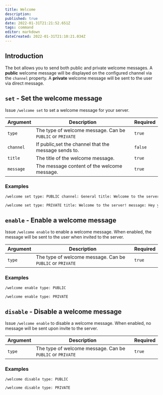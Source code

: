 ```yaml
---
title: Welcome
description: 
published: true
date: 2022-01-31T21:21:52.651Z
tags: command
editor: markdown
dateCreated: 2022-01-31T21:10:21.034Z
---
```


## Introduction

The bot allows you to send both public and private welcome messages. A **public** welcome message will be displayed on the configured channel via the `channel` property. A **private** welcome message will be sent to the user via direct message.

## `set` - Set the welcome message

Issue `/welcome set` to set a welcome message for your server. 

| Argument | Description | Required |
|----------|-------------|----------|
| `type` | The type of welcome message. Can be `PUBLIC` or `PRIVATE` | `true` |
| `channel` | If public,set the channel that the message sends to. | `false` |
| `title` | The title of the welcome message. | `true` |
| `message` | The message content of the welcome message. | `true` |

### Examples

``` bash
/welcome set type: PUBLIC channel: General title: Welcome to the server! message: Hey you! Welcome to the server. I hope you enjoy your stay!

/welcome set type: PRIVATE title: Welcome to the server! message: Hey you! Welcome to the server. I hope you enjoy your stay!
```

## `enable` - Enable a welcome message

Issue `/welcome enable` to enable a welcome message. When enabled, the message will be sent to the user when invited to the server.

| Argument | Description | Required |
|----------|-------------|----------|
| `type` | The type of welcome message. Can be `PUBLIC` or `PRIVATE` | `true` |

### Examples

``` bash
/welcome enable type: PUBLIC

/welcome enable type: PRIVATE
```

## `disable` - Disable a welcome message

Issue `/welcome enable` to disable a welcome message. When enabled, no message will be sent upon invite to the server.

| Argument | Description | Required |
|----------|-------------|----------|
| `type` | The type of welcome message. Can be `PUBLIC` or `PRIVATE` | `true` |

### Examples

``` bash
/welcome disable type: PUBLIC

/welcome disable type: PRIVATE
```
